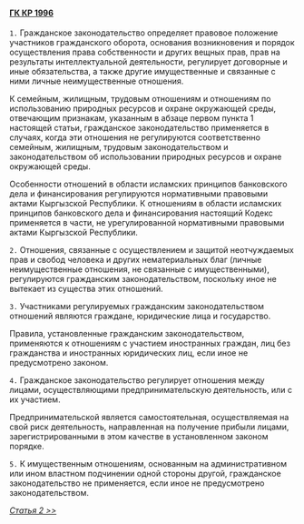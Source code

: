 #### [ГК КР 1996](https://lalawland.github.io/eurasia/kyrgyzstan/civil)

`1.` Гражданское законодательство определяет правовое положение участников гражданского оборота, основания возникновения и порядок осуществления права собственности и других вещных прав, прав на результаты интеллектуальной деятельности, регулирует договорные и иные обязательства, а также другие имущественные и связанные с ними личные неимущественные отношения.

К семейным, жилищным, трудовым отношениям и отношениям по использованию природных ресурсов и охране окружающей среды, отвечающим признакам, указанным в абзаце первом пункта 1 настоящей статьи, гражданское законодательство применяется в случаях, когда эти отношения не регулируются соответственно семейным, жилищным, трудовым законодательством и законодательством об использовании природных ресурсов и охране окружающей среды.

Особенности отношений в области исламских принципов банковского дела и финансирования регулируются нормативными правовыми актами Кыргызской Республики. К отношениям в области исламских принципов банковского дела и финансирования настоящий Кодекс применяется в части, не урегулированной нормативными правовыми актами Кыргызской Республики.

`2.` Отношения, связанные с осуществлением и защитой неотчуждаемых прав и свобод человека и других нематериальных благ (личные неимущественные отношения, не связанные с имущественными), регулируются гражданским законодательством, поскольку иное не вытекает из существа этих отношений.

`3.` Участниками регулируемых гражданским законодательством отношений являются граждане, юридические лица и государство.

Правила, установленные гражданским законодательством, применяются к отношениям с участием иностранных граждан, лиц без гражданства и иностранных юридических лиц, если иное не предусмотрено законом.

`4.` Гражданское законодательство регулирует отношения между лицами, осуществляющими предпринимательскую деятельность, или с их участием.

Предпринимательской является самостоятельная, осуществляемая на свой риск деятельность, направленная на получение прибыли лицами, зарегистрированными в этом качестве в установленном законом порядке.

`5.` К имущественным отношениям, основанным на административном или ином властном подчинении одной стороны другой, гражданское законодательство не применяется, если иное не предусмотрено законодательством.

*[Статья 2 >>](https://lalawland.github.io/eurasia/kyrgyzstan/civil/art2)*
